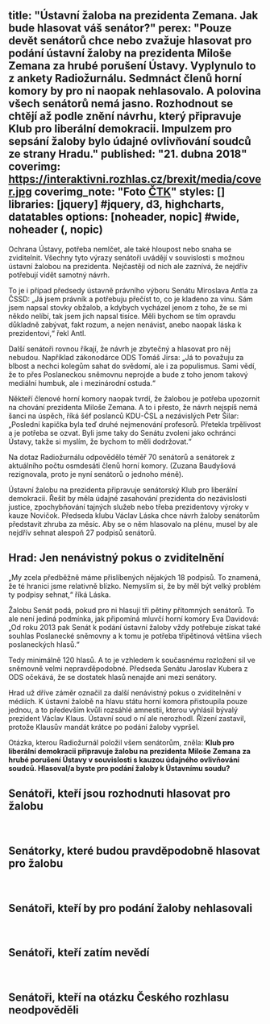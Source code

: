 title: "Ústavní žaloba na prezidenta Zemana. Jak bude hlasovat váš senátor?"
perex: "Pouze devět senátorů chce nebo zvažuje hlasovat pro podání ústavní žaloby na prezidenta Miloše Zemana za hrubé porušení Ústavy. Vyplynulo to z ankety Radiožurnálu. Sedmnáct členů horní komory by pro ni naopak nehlasovalo. A polovina všech senátorů nemá jasno. Rozhodnout se chtějí až podle znění návrhu, který připravuje Klub pro liberální demokracii. Impulzem pro sepsání žaloby bylo údajné ovlivňování soudců ze strany Hradu."
published: "21. dubna 2018"
coverimg: https://interaktivni.rozhlas.cz/brexit/media/cover.jpg
coverimg_note: "Foto <a href='#'>ČTK</a>"
styles: []
libraries: [jquery] #jquery, d3, highcharts, datatables
options: [noheader, nopic] #wide, noheader (, nopic)
---

Ochrana Ústavy, potřeba nemlčet, ale také hloupost nebo snaha se zviditelnit. Všechny tyto výrazy senátoři uvádějí v souvislosti s možnou ústavní žalobou na prezidenta. Nejčastěji od nich ale zaznívá, že nejdřív potřebují vidět samotný návrh.

To je i případ předsedy ústavně právního výboru Senátu Miroslava Antla za ČSSD: „Já jsem právník a potřebuju přečíst to, co je kladeno za vinu. Sám jsem napsal stovky obžalob, a kdybych vycházel jenom z toho, že se mi někdo nelíbí, tak jsem jich napsal tisíce. Měli bychom se tím opravdu důkladně zabývat, fakt rozum, a nejen nenávist, anebo naopak láska k prezidentovi,“ řekl Antl.
 
Další senátoři rovnou říkají, že návrh je zbytečný a hlasovat pro něj nebudou. Například zákonodárce ODS Tomáš Jirsa: „Já to považuju za blbost a nechci kolegům sahat do svědomí, ale i za populismus. Sami vědí, že to přes Poslaneckou sněmovnu neprojde a bude z toho jenom takový mediální humbuk, ale i mezinárodní ostuda.“
 
Někteří členové horní komory naopak tvrdí, že žalobou je potřeba upozornit na chování prezidenta Miloše Zemana. A to i přesto, že návrh nejspíš nemá šanci na úspěch, říká šéf poslanců KDU-ČSL a nezávislých Petr Šilar: „Poslední kapička byla teď druhé nejmenování profesorů. Přetekla trpělivost a je potřeba se ozvat. Byli jsme taky do Senátu zvoleni jako ochránci Ústavy, takže si myslím, že bychom to měli dodržovat.“
 
Na dotaz Radiožurnálu odpovědělo téměř 70 senátorů a senátorek z aktuálního počtu osmdesáti členů horní komory. (Zuzana Baudyšová rezignovala, proto je nyní senátorů o jednoho méně).

Ústavní žalobu na prezidenta připravuje senátorský Klub pro liberální demokracii. Řešit by měla údajné zasahování prezidenta do nezávislosti justice, zpochybňování tajných služeb nebo třeba prezidentovy výroky v kauze Novičok. Předseda klubu Václav Láska chce návrh žaloby senátorům představit zhruba za měsíc. Aby se o něm hlasovalo na plénu, musel by ale nejdřív sehnat alespoň 27 podpisů senátorů.
 
## Hrad: Jen nenávistný pokus o zviditelnění

„My zcela předběžně máme přislíbených nějakých 18 podpisů. To znamená, že té hranici jsme relativně blízko. Nemyslím si, že by měl být velký problém ty podpisy sehnat,“ říká Láska.
 
Žalobu Senát podá, pokud pro ni hlasují tři pětiny přítomných senátorů. To ale není jediná podmínka, jak připomíná mluvčí horní komory Eva Davidová: „Od roku 2013 pak Senát k podání ústavní žaloby vždy potřebuje získat také souhlas Poslanecké sněmovny a k tomu je potřeba třípětinová většina všech poslaneckých hlasů.“
 
Tedy minimálně 120 hlasů. A to je vzhledem k současnému rozložení sil ve sněmovně velmi nepravděpodobné. Předseda Senátu Jaroslav Kubera z ODS očekává, že se dostatek hlasů nenajde ani mezi senátory.

Hrad už dříve záměr označil za další nenávistný pokus o zviditelnění v médiích. K ústavní žalobě na hlavu státu horní komora přistoupila pouze jednou, a to především kvůli rozsáhlé amnestii, kterou vyhlásil bývalý prezident Václav Klaus. Ústavní soud o ní ale nerozhodl. Řízení zastavil, protože Klausův mandát krátce po podání žaloby vypršel.

Otázka, kterou Radiožurnál položil všem senátorům, zněla: __Klub pro liberální demokracii připravuje žalobu na prezidenta Miloše Zemana za hrubé porušení Ústavy v souvislosti s kauzou údajného ovlivňování soudců. Hlasoval/a byste pro podání žaloby k Ústavnímu soudu?__

<wide><h2>Senátoři, kteří jsou rozhodnuti hlasovat pro žalobu</h2><div id="anketa1"></div></wide>
<br>
<wide><h2>Senátorky, které budou pravděpodobně hlasovat pro žalobu</h2><div id="anketa2"></div></wide>
<br>
<wide><h2>Senátoři, kteří by pro podání žaloby nehlasovali</h2><div id="anketa3"></div></wide>
<br>
<wide><h2>Senátoři, kteří zatím nevědí</h2><div id="anketa4"></div></wide>
<br>
<wide><h2>Senátoři, kteří na otázku Českého rozhlasu neodpověděli</h2><div id="anketa5"></div></wide>